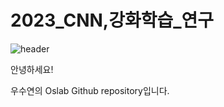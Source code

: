 # 2023_CNN,강화학습_연구

![header](https://capsule-render.vercel.app/api?type=waving&color=bbc3dd&height=300&section=header&text=WOOSY%20Github!&fontColor=ffffff&fontSize=60&fontAlign=30)

안녕하세요! 

우수연의 Oslab Github repository입니다.
